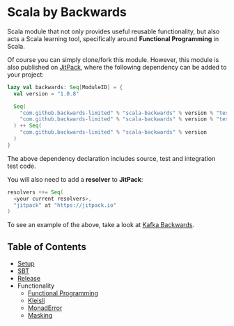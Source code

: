 # Scala by Backwards

Scala module that not only provides useful reusable functionality, but also acts a Scala learning tool, specifically around **Functional Programming** in Scala.

Of course you can simply clone/fork this module.
However, this module is also published on [JitPack](https://jitpack.io), where the following dependency can be added to your project:

```scala
lazy val backwards: Seq[ModuleID] = {
  val version = "1.0.8"

  Seq(
    "com.github.backwards-limited" % "scala-backwards" % version % "test, it" classifier "tests",
    "com.github.backwards-limited" % "scala-backwards" % version % "test, it" classifier "it"
  ) ++ Seq(
    "com.github.backwards-limited" % "scala-backwards" % version
  )
}
```

The above dependency declaration includes source, test and integration test code.

You will also need to add a **resolver** to **JitPack**:

```scala
resolvers ++= Seq(
  <your current resolvers>,
  "jitpack" at "https://jitpack.io"
)
```

To see an example of the above, take a look at [Kafka Backwards](https://github.com/backwards-limited/kafka-backwards).

## Table of Contents

- [Setup](docs/setup.md)
- [SBT](docs/sbt.md)
- [Release](docs/release.md)
- Functionality
    - [Functional Programming](docs/functional-programming.md) 
    - [Kleisli](docs/kleisli.md)
    - [MonadError](docs/monad-error.md)
    - [Masking](docs/masking.md)